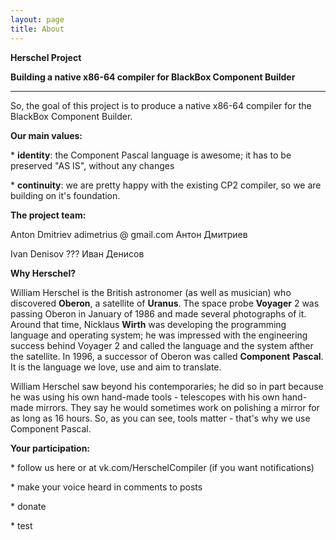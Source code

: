 ```yaml
---
layout: page
title: About
---
```

**Herschel Project**

**Building a native x86\-64 compiler for BlackBox Component Builder**

****

So, the goal of this project is to produce a native x86\-64 compiler for the BlackBox Component Builder\.



**Our main values:**

\* **identity**: the Component Pascal language is awesome; it has to be preserved "AS IS", without any changes

\* **continuity**: we are pretty happy with the existing CP2 compiler, so we are building on it's foundation\.



**The project team:**

Anton Dmitriev	adimetrius @ gmail\.com	Антон Дмитриев

Ivan Denisov	???	Иван Денисов



**Why Herschel?**

William Herschel is the British astronomer \(as well as musician\) who discovered **Oberon**, a satellite of **Uranus**\. The space probe **Voyager** 2 was passing Oberon in January of 1986 and made several photographs of it\. Around that time, Nicklaus **Wirth** was developing the programming language and operating system; he was impressed with the engineering success behind Voyager 2 and called the language and the system afther the satellite\. In 1996, a successor of Oberon was called **Component** **Pascal**\. It is the language we love, use and aim to translate\.

William Herschel saw beyond his contemporaries; he did so in part because he was using his own hand\-made tools \- telescopes with his own hand\-made mirrors\. They say he would sometimes work on polishing a mirror for as long as 16 hours\. So, as you can see, tools matter \- that's why we use Component Pascal\.



**Your participation:**

\* follow us here or at vk\.com/HerschelCompiler \(if you want notifications\)

\* make your voice heard in comments to posts

\* donate

\* test

